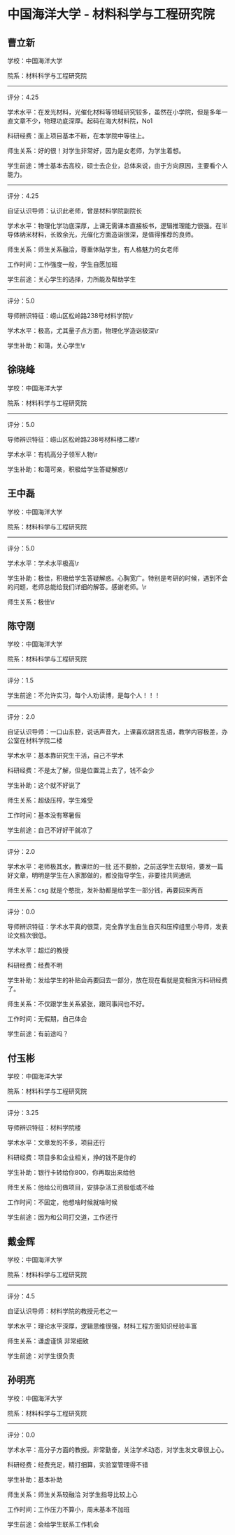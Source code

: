 # 中国海洋大学 - 材料科学与工程研究院

## 曹立新

学校：中国海洋大学

院系：材料科学与工程研究院

* * *

评分：4.25

学术水平：在发光材料，光催化材料等领域研究较多，虽然在小学院，但是多年一直文章不少，物理功底深厚。起码在海大材料院，No1

科研经费：面上项目基本不断，在本学院中等往上。

师生关系：好的很！对学生非常好，因为是女老师，为学生着想。

学生前途：博士基本去高校，硕士去企业，总体来说，由于方向原因，主要看个人能力。

* * *

评分：4.25

自证认识导师：认识此老师，曾是材料学院副院长

学术水平：物理化学功底深厚，上课无需课本直接板书，逻辑推理能力很强。在半导体纳米材料，长致余光，光催化方面造诣很深，是值得推荐的良师。

师生关系：师生关系融洽，尊重体贴学生，有人格魅力的女老师

工作时间：工作强度一般，学生自愿加班

学生前途：关心学生的选择，力所能及帮助学生

* * *

评分：5.0

导师辨识特征：崂山区松岭路238号材料学院\r

学术水平：极高，尤其量子点方面，物理化学造诣极深\r

学生补助：和蔼，关心学生\r

## 徐晓峰

学校：中国海洋大学

院系：材料科学与工程研究院

* * *

评分：5.0

导师辨识特征：崂山区松岭路238号材料楼二楼\r

学术水平：有机高分子领军人物\r

学生补助：和蔼可亲，积极给学生答疑解惑\r

## 王中磊

学校：中国海洋大学

院系：材料科学与工程研究院

* * *

评分：5.0

学术水平：学术水平极高\r

学生补助：极佳，积极给学生答疑解惑。心胸宽广。特别是考研的时候，遇到不会的问题，老师总能给我们详细的解答。感谢老师。\r

师生关系：极佳\r

## 陈守刚

学校：中国海洋大学

院系：材料科学与工程研究院

* * *

评分：1.5

学生前途：不允许实习，每个人劝读博，是每个人！！！

* * *

评分：2.0

自证认识导师：一口山东腔，说话声音大，上课喜欢胡言乱语，教学内容极差，办公室在材料学院二楼

学术水平：基本靠研究生干活，自己不学术

科研经费：不是太了解，但是位置混上去了，钱不会少

学生补助：这个就不好说了

师生关系：超级压榨，学生难受

工作时间：基本没有寒暑假

学生前途：自己不好好干就凉了

* * *

评分：2.0

学术水平：老师极其水，教课烂的一批
还不要脸，之前送学生去联培，要发一篇好文章，明明是学生在人家那做的，都没指导学生，非要挂共同通讯

师生关系：csg 就是个憨批，发补助都是给学生一部分钱，再要回来两百

* * *

评分：0.0

导师辨识特征：学术水平真的很菜，完全靠学生自生自灭和压榨组里小导师，发表论文档次很低。

学术水平：超烂的教授

科研经费：经费不明

学生补助：发给学生的补贴会再要回去一部分，放在现在看就是变相贪污科研经费了。

师生关系：不仅跟学生关系紧张，跟同事间也不好。

工作时间：无假期，自己体会

学生前途：有前途吗？

## 付玉彬

学校：中国海洋大学

院系：材料科学与工程研究院

* * *

评分：3.25

导师辨识特征：材料学院楼

学术水平：文章发的不多，项目还行

科研经费：项目多和企业相关，挣的钱不是你的

学生补助：银行卡转给你800，你再取出来给他

师生关系：他给公司做项目，安排杂活工资极低或不给

工作时间：不固定，他想啥时候就啥时候

学生前途：因为和公司打交道，工作还行

## 戴金辉

学校：中国海洋大学

院系：材料科学与工程研究院

* * *

评分：4.5

自证认识导师：材料学院的教授元老之一

学术水平：理论水平深厚，逻辑思维很强，材料工程方面知识经验丰富

师生关系：谦虚谨慎 非常细致

学生前途：对学生很负责

## 孙明亮

学校：中国海洋大学

院系：材料科学与工程研究院

* * *

评分：0.0

学术水平：高分子方面的教授。非常勤奋，关注学术动态，对学生发文章很上心。

科研经费：经费充足，精打细算，实验室管理得不错

学生补助：基本补助

师生关系：师生关系较融洽 对学生指导比较上心

工作时间：工作压力不算小，周末基本不加班

学生前途：会给学生联系工作机会
